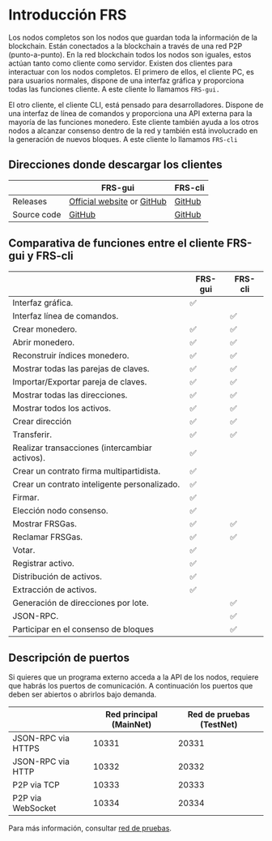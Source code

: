 # Introducción FRS

Los nodos completos son los nodos que guardan toda la información de la blockchain. Están conectados a la blockchain a través de una red P2P (punto-a-punto). En la red blockchain todos los nodos son iguales, estos actúan tanto como cliente como servidor.
Existen dos clientes para interactuar con los nodos completos. El primero de ellos, el cliente PC, es para usuarios normales, dispone de una interfaz gráfica y proporciona todas las funciones cliente. A este cliente lo llamamos `FRS-gui.`

El otro cliente, el cliente CLI, está pensado para desarrolladores. Dispone de una interfaz de línea de comandos y proporciona una API externa para la mayoría de las funciones monedero. Este cliente también ayuda a los otros nodos a alcanzar consenso dentro de la red y también está involucrado en la generación de nuevos bloques. A este cliente lo llamamos `FRS-cli`



## Direcciones donde descargar los clientes

|      | FRS-gui                        | FRS-cli                        |
| ---- | ---------------------------------------- | ---------------------------------------- |
| Releases | [Official website](https://www.FRS.org/download) or [GitHub](https://github.com/FRS-project/FRS-gui/releases) | [GitHub](https://github.com/FRS-project/FRS-cli/releases/) |
Source code | [GitHub](https://github.com/FRS-project/FRS-gui/) | [GitHub](https://github.com/FRS-project/FRS-cli/) |

## Comparativa de funciones entre el cliente FRS-gui y FRS-cli

|           | FRS-gui  | FRS-cli  |
| --------- | ---- | ---- |
| Interfaz gráfica. | ✅    |      |
| Interfaz línea de comandos. |      | ✅    |
| Crear monedero. | ✅    | ✅    |
| Abrir monedero. | ✅    | ✅  |
| Reconstruir índices monedero.  | ✅    | ✅    |
| Mostrar todas las parejas de claves. | ✅    | ✅    |
| Importar/Exportar pareja de claves. | ✅    | ✅    |
| Mostrar todas las direcciones. | ✅    | ✅    |
| Mostrar todos los activos. | ✅    | ✅    |
| Crear dirección | ✅    | ✅    |
| Transferir. | ✅    | ✅    |
| Realizar transacciones (intercambiar activos).  | ✅    |      |
| Crear un contrato firma multipartidista. | ✅    |      |
| Crear un contrato inteligente personalizado. | ✅    |      |
| Firmar. | ✅    |      |
| Elección nodo consenso. | ✅    |      |
| Mostrar FRSGas. | ✅    | ✅     |
| Reclamar FRSGas. | ✅    | ✅     |
| Votar. | ✅    |      |
| Registrar activo.  | ✅    |      |
| Distribución de activos. | ✅    |      |
| Extracción de activos. | ✅    |      |
| Generación de direcciones por lote.  |      | ✅    |
| JSON-RPC. |      | ✅    |
| Participar en el consenso de bloques |      | ✅    |

## Descripción de puertos

Si quieres que un programa externo acceda a la API de los nodos, requiere que habrás los puertos de comunicación. A continuación los puertos que deben ser abiertos o abrirlos bajo demanda.


|                    | Red principal (MainNet) | Red de pruebas (TestNet) |
| ------------------ | ------------ | ------------- |
| JSON-RPC via HTTPS | 10331        | 20331         |
| JSON-RPC via HTTP  | 10332        | 20332         |
| P2P via TCP        | 10333        | 20333         |
| P2P via WebSocket  | 10334        | 20334         |

Para más información, consultar [red de pruebas](testnet.md).
